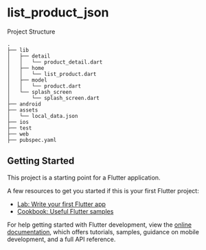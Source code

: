 # list_product_json

Project Structure 
```
.
├── lib
│   ├── detail
│   │   └── product_detail.dart
│   ├── home
│   │   └── list_product.dart
│   ├── model
│   │   └── product.dart
│   └── splash_screen
│       └── splash_screen.dart
├── android
├── assets
│   └── local_data.json
├── ios
├── test
├── web
├── pubspec.yaml
```

## Getting Started

This project is a starting point for a Flutter application.

A few resources to get you started if this is your first Flutter project:

- [Lab: Write your first Flutter app](https://docs.flutter.dev/get-started/codelab)
- [Cookbook: Useful Flutter samples](https://docs.flutter.dev/cookbook)

For help getting started with Flutter development, view the
[online documentation](https://docs.flutter.dev/), which offers tutorials,
samples, guidance on mobile development, and a full API reference.
